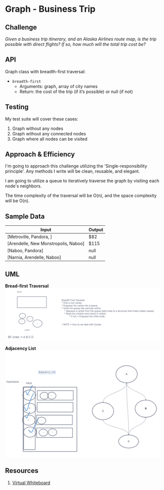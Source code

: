 # Graph - Business Trip

## Challenge

*Given a business trip itinerary, and an Alaska Airlines route map, is the trip possible with direct flights? If so, how much will the total trip cost be?*

## API

Graph class with breadth-first traversal:

- `breadth-first`
  - Arguments: graph, array of city names
  - Return: the cost of the trip (if it’s possible) or null (if not)

## Testing

My test suite will cover these cases:

1. Graph without any nodes
2. Graph without any connected nodes
3. Graph where all nodes can be visited

## Approach & Efficiency

I'm going to approach this challenge utilizing the 'Single-responsibility principle'. Any methods I write will be clean, reusable, and elegant.

I am going to utilize a queue to iteratively traverse the graph by visiting each node's neighbors.

The time complexity of the traversal will be O(n),
and the space complexity will be O(n).

## Sample Data

| Input                                | Output |
|--------------------------------------|--------|
| [Metroville, Pandora, ]              | $82    |
| [Arendelle, New Monstropolis, Naboo] | $115   |
| [Naboo, Pandora]                     | null   |
| [Narnia, Arendelle, Naboo]           | null   |

## UML

**Bread-first Traversal**
![Graph Breadth-first Traversal](./images/graph-breadth-first.png "Graph Breadth-first Traversal")

**Adjacency List**
![Graph Adjacency List](./images/graph-adjacency-list.png "Graph Adjacency List")

## Resources

1. [Virtual Whiteboard](https://projects.invisionapp.com/freehand/document/sEveKiS2A)
